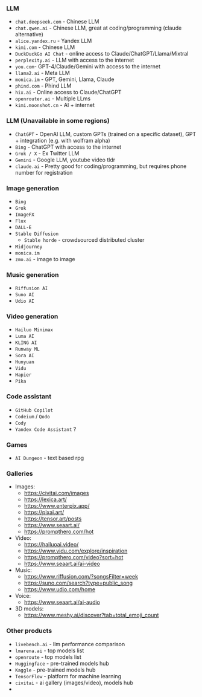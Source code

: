 ### LLM
* `chat.deepseek.com` - Chinese LLM
* `chat.qwen.ai` - Chinese LLM, great at coding/programming (claude alternative)
* `alice.yandex.ru` - Yandex LLM
* `kimi.com` - Chinese LLM
* `DuckDuckGo AI Chat` - online access to Claude/ChatGPT/Llama/Mixtral
* `perplexity.ai` - LLM with access to the internet
* `you.com`- GPT-4/Claude/Gemini with access to the internet
* `llama2.ai` - Meta LLM
* `monica.im` - GPT, Gemini, Llama, Claude
* `phind.com` - Phind LLM
* `hix.ai` - Online access to Claude/ChatGPT
* `openrouter.ai` - Multiple LLms
* `kimi.moonshot.cn` - AI + internet

### LLM (Unavailable in some regions)
* `ChatGPT` - OpenAI LLM, custom GPTs (trained on a specific dataset), GPT + integration (e.g. with wolfram alpha)
* `Bing` - ChatGPT with access to the internet
* `Grok / X` - Ex Twitter LLM
* `Gemini` - Google LLM, youtube video tldr
* `claude.ai` - Pretty good for coding/programming, but requires phone number for registration

### Image generation
* `Bing`
* `Grok`
* `ImageFX`
* `Flux`
* `DALL-E`
* `Stable Diffusion`
    * `Stable horde` - crowdsourced distributed cluster
* `Midjourney`
* `monica.im`
* `zmo.ai` - image to image

### Music generation
* `Riffusion AI`
* `Suno AI`
* `Udio AI`

### Video generation
* `Hailuo Minimax`
* `Luma AI`
* `KLING AI`
* `Runway ML`
* `Sora AI`
* `Hunyuan`
* `Vidu`
* `Hapier`
* `Pika`

### Code assistant
* `GitHub Copilot`
* `Codeium` / `Qodo`
* `Cody`
* `Yandex Code Assistant` ?

### Games
* `AI Dungeon` - text based rpg

### Galleries
* Images:
  * https://civitai.com/images			
  * https://lexica.art/
  * https://www.enterpix.app/
  * https://pixai.art/
  * https://tensor.art/posts
  * https://www.seaart.ai/
  * https://prompthero.com/hot
* Video:
  * https://hailuoai.video/
  * https://www.vidu.com/explore/inspiration
  * https://prompthero.com/video?sort=hot
  * https://www.seaart.ai/ai-video
* Music:
  * https://www.riffusion.com/?songsFilter=week
  * https://suno.com/search?type=public_song
  * https://www.udio.com/home
* Voice:
  * https://www.seaart.ai/ai-audio
* 3D models:
  * https://www.meshy.ai/discover?tab=total_emoji_count

### Other products
* `livebench.ai` - llm performance comparison
* `lmarena.ai` - top models list
* `openroute` - top models list
* `Huggingface` - pre-trained models hub
* `Kaggle` - pre-trained models hub
* `TensorFlow` - platform for machine learning 
* `civitai` - ai gallery (images/video), models hub
* 
